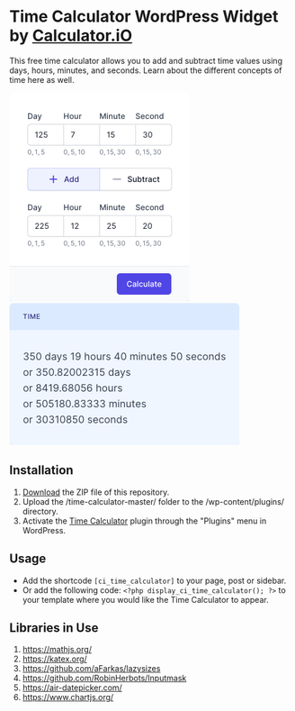 # Time Calculator WordPress Widget by [Calculator.iO](https://www.calculator.io/ "Calculator.iO Homepage")

This free time calculator allows you to add and subtract time values using days, hours, minutes, and seconds. Learn about the different concepts of time here as well.

![Time Calculator Input Form](/assets/images/screenshot-1.png "Time Calculator Input Form")
![Time Calculator Calculation Results](/assets/images/screenshot-2.png "Time Calculator Calculation Results")

## Installation

1. [Download](https://github.com/pub-calculator-io/age-calculator/archive/refs/heads/master.zip) the ZIP file of this repository.
2. Upload the /time-calculator-master/ folder to the /wp-content/plugins/ directory.
3. Activate the [Time Calculator](https://www.calculator.io/time-calculator/ "Time Calculator Homepage") plugin through the "Plugins" menu in WordPress.

## Usage
* Add the shortcode `[ci_time_calculator]` to your page, post or sidebar.
* Or add the following code: `<?php display_ci_time_calculator(); ?>` to your template where you would like the Time Calculator to appear.

## Libraries in Use
1. https://mathjs.org/
2. https://katex.org/
3. https://github.com/aFarkas/lazysizes
4. https://github.com/RobinHerbots/Inputmask
5. https://air-datepicker.com/
6. https://www.chartjs.org/
